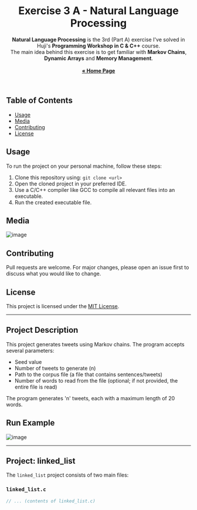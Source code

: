 <div align="center">
  <h1 align="center" style="border-bottom: none"><b>Exercise 3 A</b> - Natural Language Processing</h1>

  <p align="center">
    <b>Natural Language Processing</b> is the 3rd (Part A) exercise I've solved in Huji's <b>Programming Workshop in C & C++</b> course.
    <br>
    The main idea behind this exercise is to get familiar with <b>Markov Chains</b>, <b>Dynamic Arrays</b> and <b>Memory Management</b>.
    <br>
    <br>
    <a href="https://github.com/OmerFerster/Workshop-in-C-CPP"><strong>« Home Page</strong></a>
    <br>
  </p>
</div>

<br>

## Table of Contents

- [Usage](#usage)
- [Media](#media)
- [Contributing](#contributing)
- [License](#license)

## Usage

To run the project on your personal machine, follow these steps:

1. Clone this repository using: `git clone <url>`
2. Open the cloned project in your preferred IDE.
3. Use a C/C++ compiler like GCC to compile all relevant files into an executable.
4. Run the created executable file.

## Media

![image](./media/1.png)

## Contributing

Pull requests are welcome. For major changes, please open an issue first to discuss what you would like to change.

## License

This project is licensed under the [MIT License](https://choosealicense.com/licenses/mit/).

---

## Project Description

This project generates tweets using Markov chains. The program accepts several parameters:

- Seed value
- Number of tweets to generate (n)
- Path to the corpus file (a file that contains sentences/tweets)
- Number of words to read from the file (optional; if not provided, the entire file is read)

The program generates 'n' tweets, each with a maximum length of 20 words.

## Run Example

![image](https://github.com/lioraVes/Programming-Workshop-C-CPP/assets/135438143/f09b2d8f-0e0d-41db-8028-447b533dab7f)

---

## Project: linked_list

The `linked_list` project consists of two main files:

### `linked_list.c`

```c
// ... (contents of linked_list.c)
